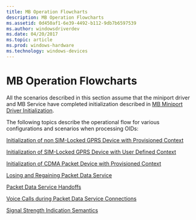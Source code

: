 ```yaml
---
title: MB Operation Flowcharts
description: MB Operation Flowcharts
ms.assetid: 0d450af1-6e39-4492-b112-9db7b6597539
ms.author: windowsdriverdev
ms.date: 04/20/2017
ms.topic: article
ms.prod: windows-hardware
ms.technology: windows-devices
---
```


# MB Operation Flowcharts


All the scenarios described in this section assume that the miniport driver and MB Service have completed initialization described in [MB Miniport Driver Initialization](mb-miniport-driver-initialization.md).

The following topics describe the operational flow for various configurations and scenarios when processing OIDs:

[Initialization of non SIM-Locked GPRS Device with Provisioned Context](initialization-of-a-non-sim-locked-gprs-device-with-a-provisioned-cont.md)

[Initialization of SIM-Locked GPRS Device with User Defined Context](initialization-of-sim-locked-gprs-device-with-a-user-defined-context.md)

[Initialization of CDMA Packet Device with Provisioned Context](initialization-of-a-cdma-packet-device-with-a-provisioned-context.md)

[Losing and Regaining Packet Data Service](losing-and-regaining-packet-data-service.md)

[Packet Data Service Handoffs](packet-data-service-handoffs.md)

[Voice Calls during Packet Data Service Connections](voice-calls-during-packet-data-service-connections.md)

[Signal Strength Indication Semantics](signal-strength-indication-semantics.md)

 

 





